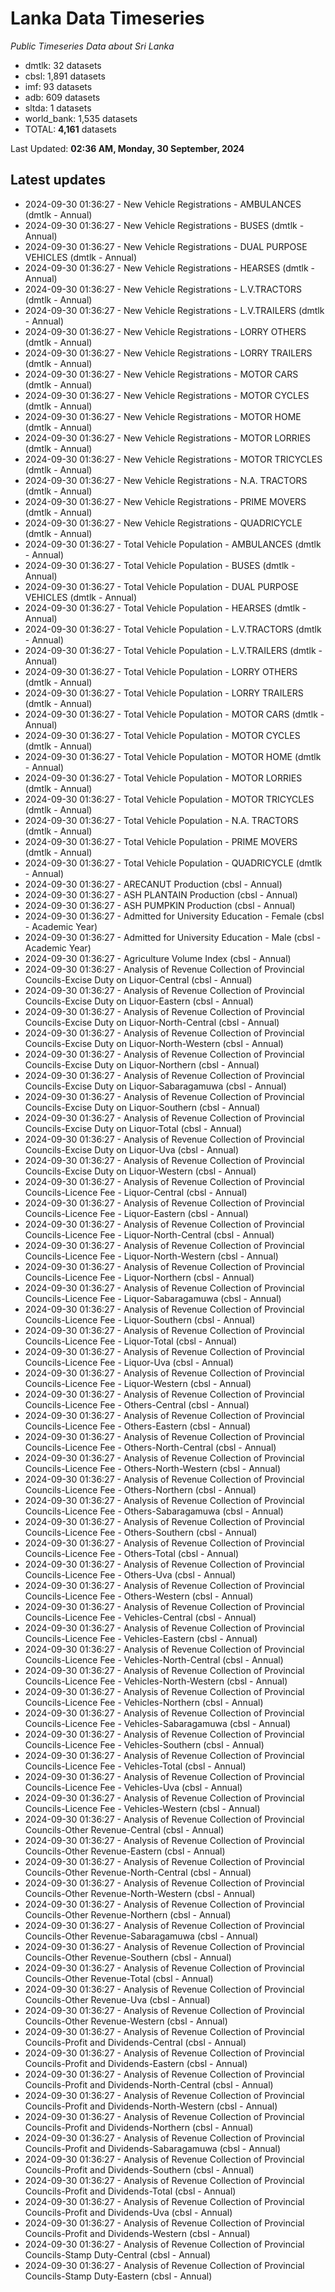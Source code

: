 # Lanka Data Timeseries
*Public Timeseries Data about Sri Lanka*

* dmtlk: 32 datasets
* cbsl: 1,891 datasets
* imf: 93 datasets
* adb: 609 datasets
* sltda: 1 datasets
* world_bank: 1,535 datasets
* TOTAL: **4,161** datasets

Last Updated: **02:36 AM, Monday, 30 September, 2024**

## Latest updates

* 2024-09-30 01:36:27 - New Vehicle Registrations - AMBULANCES (dmtlk - Annual)
* 2024-09-30 01:36:27 - New Vehicle Registrations - BUSES (dmtlk - Annual)
* 2024-09-30 01:36:27 - New Vehicle Registrations - DUAL PURPOSE VEHICLES (dmtlk - Annual)
* 2024-09-30 01:36:27 - New Vehicle Registrations - HEARSES (dmtlk - Annual)
* 2024-09-30 01:36:27 - New Vehicle Registrations - L.V.TRACTORS (dmtlk - Annual)
* 2024-09-30 01:36:27 - New Vehicle Registrations - L.V.TRAILERS (dmtlk - Annual)
* 2024-09-30 01:36:27 - New Vehicle Registrations - LORRY OTHERS (dmtlk - Annual)
* 2024-09-30 01:36:27 - New Vehicle Registrations - LORRY TRAILERS (dmtlk - Annual)
* 2024-09-30 01:36:27 - New Vehicle Registrations - MOTOR CARS (dmtlk - Annual)
* 2024-09-30 01:36:27 - New Vehicle Registrations - MOTOR CYCLES (dmtlk - Annual)
* 2024-09-30 01:36:27 - New Vehicle Registrations - MOTOR HOME (dmtlk - Annual)
* 2024-09-30 01:36:27 - New Vehicle Registrations - MOTOR LORRIES (dmtlk - Annual)
* 2024-09-30 01:36:27 - New Vehicle Registrations - MOTOR TRICYCLES (dmtlk - Annual)
* 2024-09-30 01:36:27 - New Vehicle Registrations - N.A. TRACTORS (dmtlk - Annual)
* 2024-09-30 01:36:27 - New Vehicle Registrations - PRIME MOVERS (dmtlk - Annual)
* 2024-09-30 01:36:27 - New Vehicle Registrations - QUADRICYCLE (dmtlk - Annual)
* 2024-09-30 01:36:27 - Total Vehicle Population - AMBULANCES (dmtlk - Annual)
* 2024-09-30 01:36:27 - Total Vehicle Population - BUSES (dmtlk - Annual)
* 2024-09-30 01:36:27 - Total Vehicle Population - DUAL PURPOSE VEHICLES (dmtlk - Annual)
* 2024-09-30 01:36:27 - Total Vehicle Population - HEARSES (dmtlk - Annual)
* 2024-09-30 01:36:27 - Total Vehicle Population - L.V.TRACTORS (dmtlk - Annual)
* 2024-09-30 01:36:27 - Total Vehicle Population - L.V.TRAILERS (dmtlk - Annual)
* 2024-09-30 01:36:27 - Total Vehicle Population - LORRY OTHERS (dmtlk - Annual)
* 2024-09-30 01:36:27 - Total Vehicle Population - LORRY TRAILERS (dmtlk - Annual)
* 2024-09-30 01:36:27 - Total Vehicle Population - MOTOR CARS (dmtlk - Annual)
* 2024-09-30 01:36:27 - Total Vehicle Population - MOTOR CYCLES (dmtlk - Annual)
* 2024-09-30 01:36:27 - Total Vehicle Population - MOTOR HOME (dmtlk - Annual)
* 2024-09-30 01:36:27 - Total Vehicle Population - MOTOR LORRIES (dmtlk - Annual)
* 2024-09-30 01:36:27 - Total Vehicle Population - MOTOR TRICYCLES (dmtlk - Annual)
* 2024-09-30 01:36:27 - Total Vehicle Population - N.A. TRACTORS (dmtlk - Annual)
* 2024-09-30 01:36:27 - Total Vehicle Population - PRIME MOVERS (dmtlk - Annual)
* 2024-09-30 01:36:27 - Total Vehicle Population - QUADRICYCLE (dmtlk - Annual)
* 2024-09-30 01:36:27 - ARECANUT Production (cbsl - Annual)
* 2024-09-30 01:36:27 - ASH PLANTAIN Production (cbsl - Annual)
* 2024-09-30 01:36:27 - ASH PUMPKIN Production (cbsl - Annual)
* 2024-09-30 01:36:27 - Admitted for University Education - Female (cbsl - Academic Year)
* 2024-09-30 01:36:27 - Admitted for University Education - Male (cbsl - Academic Year)
* 2024-09-30 01:36:27 - Agriculture Volume Index (cbsl - Annual)
* 2024-09-30 01:36:27 - Analysis of Revenue Collection of Provincial Councils-Excise Duty on Liquor-Central (cbsl - Annual)
* 2024-09-30 01:36:27 - Analysis of Revenue Collection of Provincial Councils-Excise Duty on Liquor-Eastern (cbsl - Annual)
* 2024-09-30 01:36:27 - Analysis of Revenue Collection of Provincial Councils-Excise Duty on Liquor-North-Central (cbsl - Annual)
* 2024-09-30 01:36:27 - Analysis of Revenue Collection of Provincial Councils-Excise Duty on Liquor-North-Western (cbsl - Annual)
* 2024-09-30 01:36:27 - Analysis of Revenue Collection of Provincial Councils-Excise Duty on Liquor-Northern (cbsl - Annual)
* 2024-09-30 01:36:27 - Analysis of Revenue Collection of Provincial Councils-Excise Duty on Liquor-Sabaragamuwa (cbsl - Annual)
* 2024-09-30 01:36:27 - Analysis of Revenue Collection of Provincial Councils-Excise Duty on Liquor-Southern (cbsl - Annual)
* 2024-09-30 01:36:27 - Analysis of Revenue Collection of Provincial Councils-Excise Duty on Liquor-Total (cbsl - Annual)
* 2024-09-30 01:36:27 - Analysis of Revenue Collection of Provincial Councils-Excise Duty on Liquor-Uva (cbsl - Annual)
* 2024-09-30 01:36:27 - Analysis of Revenue Collection of Provincial Councils-Excise Duty on Liquor-Western (cbsl - Annual)
* 2024-09-30 01:36:27 - Analysis of Revenue Collection of Provincial Councils-Licence Fee - Liquor-Central (cbsl - Annual)
* 2024-09-30 01:36:27 - Analysis of Revenue Collection of Provincial Councils-Licence Fee - Liquor-Eastern (cbsl - Annual)
* 2024-09-30 01:36:27 - Analysis of Revenue Collection of Provincial Councils-Licence Fee - Liquor-North-Central (cbsl - Annual)
* 2024-09-30 01:36:27 - Analysis of Revenue Collection of Provincial Councils-Licence Fee - Liquor-North-Western (cbsl - Annual)
* 2024-09-30 01:36:27 - Analysis of Revenue Collection of Provincial Councils-Licence Fee - Liquor-Northern (cbsl - Annual)
* 2024-09-30 01:36:27 - Analysis of Revenue Collection of Provincial Councils-Licence Fee - Liquor-Sabaragamuwa (cbsl - Annual)
* 2024-09-30 01:36:27 - Analysis of Revenue Collection of Provincial Councils-Licence Fee - Liquor-Southern (cbsl - Annual)
* 2024-09-30 01:36:27 - Analysis of Revenue Collection of Provincial Councils-Licence Fee - Liquor-Total (cbsl - Annual)
* 2024-09-30 01:36:27 - Analysis of Revenue Collection of Provincial Councils-Licence Fee - Liquor-Uva (cbsl - Annual)
* 2024-09-30 01:36:27 - Analysis of Revenue Collection of Provincial Councils-Licence Fee - Liquor-Western (cbsl - Annual)
* 2024-09-30 01:36:27 - Analysis of Revenue Collection of Provincial Councils-Licence Fee - Others-Central (cbsl - Annual)
* 2024-09-30 01:36:27 - Analysis of Revenue Collection of Provincial Councils-Licence Fee - Others-Eastern (cbsl - Annual)
* 2024-09-30 01:36:27 - Analysis of Revenue Collection of Provincial Councils-Licence Fee - Others-North-Central (cbsl - Annual)
* 2024-09-30 01:36:27 - Analysis of Revenue Collection of Provincial Councils-Licence Fee - Others-North-Western (cbsl - Annual)
* 2024-09-30 01:36:27 - Analysis of Revenue Collection of Provincial Councils-Licence Fee - Others-Northern (cbsl - Annual)
* 2024-09-30 01:36:27 - Analysis of Revenue Collection of Provincial Councils-Licence Fee - Others-Sabaragamuwa (cbsl - Annual)
* 2024-09-30 01:36:27 - Analysis of Revenue Collection of Provincial Councils-Licence Fee - Others-Southern (cbsl - Annual)
* 2024-09-30 01:36:27 - Analysis of Revenue Collection of Provincial Councils-Licence Fee - Others-Total (cbsl - Annual)
* 2024-09-30 01:36:27 - Analysis of Revenue Collection of Provincial Councils-Licence Fee - Others-Uva (cbsl - Annual)
* 2024-09-30 01:36:27 - Analysis of Revenue Collection of Provincial Councils-Licence Fee - Others-Western (cbsl - Annual)
* 2024-09-30 01:36:27 - Analysis of Revenue Collection of Provincial Councils-Licence Fee - Vehicles-Central (cbsl - Annual)
* 2024-09-30 01:36:27 - Analysis of Revenue Collection of Provincial Councils-Licence Fee - Vehicles-Eastern (cbsl - Annual)
* 2024-09-30 01:36:27 - Analysis of Revenue Collection of Provincial Councils-Licence Fee - Vehicles-North-Central (cbsl - Annual)
* 2024-09-30 01:36:27 - Analysis of Revenue Collection of Provincial Councils-Licence Fee - Vehicles-North-Western (cbsl - Annual)
* 2024-09-30 01:36:27 - Analysis of Revenue Collection of Provincial Councils-Licence Fee - Vehicles-Northern (cbsl - Annual)
* 2024-09-30 01:36:27 - Analysis of Revenue Collection of Provincial Councils-Licence Fee - Vehicles-Sabaragamuwa (cbsl - Annual)
* 2024-09-30 01:36:27 - Analysis of Revenue Collection of Provincial Councils-Licence Fee - Vehicles-Southern (cbsl - Annual)
* 2024-09-30 01:36:27 - Analysis of Revenue Collection of Provincial Councils-Licence Fee - Vehicles-Total (cbsl - Annual)
* 2024-09-30 01:36:27 - Analysis of Revenue Collection of Provincial Councils-Licence Fee - Vehicles-Uva (cbsl - Annual)
* 2024-09-30 01:36:27 - Analysis of Revenue Collection of Provincial Councils-Licence Fee - Vehicles-Western (cbsl - Annual)
* 2024-09-30 01:36:27 - Analysis of Revenue Collection of Provincial Councils-Other Revenue-Central (cbsl - Annual)
* 2024-09-30 01:36:27 - Analysis of Revenue Collection of Provincial Councils-Other Revenue-Eastern (cbsl - Annual)
* 2024-09-30 01:36:27 - Analysis of Revenue Collection of Provincial Councils-Other Revenue-North-Central (cbsl - Annual)
* 2024-09-30 01:36:27 - Analysis of Revenue Collection of Provincial Councils-Other Revenue-North-Western (cbsl - Annual)
* 2024-09-30 01:36:27 - Analysis of Revenue Collection of Provincial Councils-Other Revenue-Northern (cbsl - Annual)
* 2024-09-30 01:36:27 - Analysis of Revenue Collection of Provincial Councils-Other Revenue-Sabaragamuwa (cbsl - Annual)
* 2024-09-30 01:36:27 - Analysis of Revenue Collection of Provincial Councils-Other Revenue-Southern (cbsl - Annual)
* 2024-09-30 01:36:27 - Analysis of Revenue Collection of Provincial Councils-Other Revenue-Total (cbsl - Annual)
* 2024-09-30 01:36:27 - Analysis of Revenue Collection of Provincial Councils-Other Revenue-Uva (cbsl - Annual)
* 2024-09-30 01:36:27 - Analysis of Revenue Collection of Provincial Councils-Other Revenue-Western (cbsl - Annual)
* 2024-09-30 01:36:27 - Analysis of Revenue Collection of Provincial Councils-Profit and Dividends-Central (cbsl - Annual)
* 2024-09-30 01:36:27 - Analysis of Revenue Collection of Provincial Councils-Profit and Dividends-Eastern (cbsl - Annual)
* 2024-09-30 01:36:27 - Analysis of Revenue Collection of Provincial Councils-Profit and Dividends-North-Central (cbsl - Annual)
* 2024-09-30 01:36:27 - Analysis of Revenue Collection of Provincial Councils-Profit and Dividends-North-Western (cbsl - Annual)
* 2024-09-30 01:36:27 - Analysis of Revenue Collection of Provincial Councils-Profit and Dividends-Northern (cbsl - Annual)
* 2024-09-30 01:36:27 - Analysis of Revenue Collection of Provincial Councils-Profit and Dividends-Sabaragamuwa (cbsl - Annual)
* 2024-09-30 01:36:27 - Analysis of Revenue Collection of Provincial Councils-Profit and Dividends-Southern (cbsl - Annual)
* 2024-09-30 01:36:27 - Analysis of Revenue Collection of Provincial Councils-Profit and Dividends-Total (cbsl - Annual)
* 2024-09-30 01:36:27 - Analysis of Revenue Collection of Provincial Councils-Profit and Dividends-Uva (cbsl - Annual)
* 2024-09-30 01:36:27 - Analysis of Revenue Collection of Provincial Councils-Profit and Dividends-Western (cbsl - Annual)
* 2024-09-30 01:36:27 - Analysis of Revenue Collection of Provincial Councils-Stamp Duty-Central (cbsl - Annual)
* 2024-09-30 01:36:27 - Analysis of Revenue Collection of Provincial Councils-Stamp Duty-Eastern (cbsl - Annual)